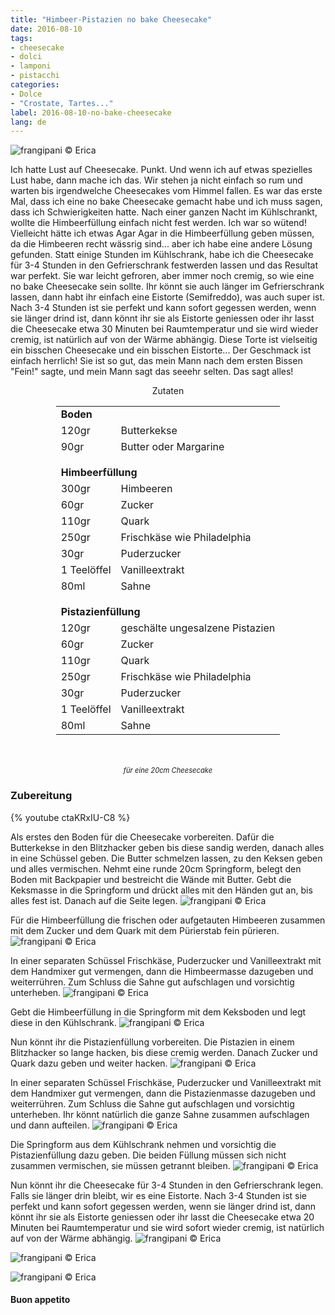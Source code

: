 ```yaml
---
title: "Himbeer-Pistazien no bake Cheesecake"
date: 2016-08-10
tags:
- cheesecake
- dolci
- lamponi
- pistacchi
categories:
- Dolce
- "Crostate, Tartes..."
label: 2016-08-10-no-bake-cheesecake
lang: de
---
```

![](../2016-08-10-no-bake-cheesecake-ai-lamponi-e-pistacchi/header.jpg "frangipani © Erica")

Ich hatte Lust auf Cheesecake. Punkt. Und wenn ich auf etwas spezielles Lust habe, dann mache ich das. Wir stehen ja nicht einfach so rum und warten bis irgendwelche Cheesecakes vom Himmel fallen. Es war das erste Mal, dass ich eine no bake Cheesecake gemacht habe und ich muss sagen, dass ich Schwierigkeiten hatte. Nach einer ganzen Nacht im Kühlschrankt, wollte die Himbeerfüllung einfach nicht fest werden. Ich war so wütend! Vielleicht hätte ich etwas Agar Agar in die Himbeerfüllung geben müssen, da die Himbeeren recht wässrig sind... aber ich habe eine andere Lösung gefunden. Statt einige Stunden im Kühlschrank, habe ich die Cheesecake für 3-4 Stunden in den Gefrierschrank festwerden lassen und das Resultat war perfekt. Sie war leicht gefroren, aber immer noch cremig, so wie eine no bake Cheesecake sein sollte. Ihr könnt sie auch länger im Gefrierschrank lassen, dann habt ihr einfach eine Eistorte (Semifreddo), was auch super ist. Nach 3-4 Stunden ist sie perfekt und kann sofort gegessen werden, wenn sie länger drind ist, dann könnt ihr sie als Eistorte geniessen oder ihr lasst die Cheesecake etwa 30 Minuten bei Raumtemperatur und sie wird wieder cremig, ist natürlich auf von der Wärme abhängig. Diese Torte ist vielseitig ein bisschen Cheesecake und ein bisschen Eistorte... Der Geschmack ist einfach herrlich! Sie ist so gut, das mein Mann nach dem ersten Bissen "Fein!" sagte, und mein Mann sagt das seeehr selten. Das sagt alles!

<div id="wrapper" style="text-align: center">
  <div id="yourdiv" style="display: inline-block;">
    <div class="ingredients">
      <div class="ingredients-title">Zutaten</div>
      <table>
        <tbody>
          <tr>
            <td colspan="2"><b>Boden</b></td>
          </tr>
          <tr>
            <td>120gr</td>
            <td>Butterkekse</td>
          </tr>
          <tr>
            <td>90gr</td>
            <td>Butter oder Margarine</td>
          </tr>
          <tr style="height: 15px;"></tr>
          <tr>          
            <td colspan="2"><b>Himbeerfüllung</b></td>
          </tr>      
          <tr>
            <td>300gr</td>
            <td>Himbeeren</td>
          </tr>
          <tr>
            <td>60gr</td>
            <td>Zucker</td>
          </tr>
          <tr>
            <td>110gr</td>
            <td>Quark</td>
          </tr>
          <tr>
            <td>250gr</td>
            <td>Frischkäse wie Philadelphia</td>
          </tr>
          <tr>
            <td>30gr</td>
            <td>Puderzucker</td>
          </tr>
          <tr>
            <td>1 Teelöffel</td>
            <td>Vanilleextrakt</td>
          </tr>
          <tr>
            <td>80ml</td>
            <td>Sahne</td>
          </tr>
          <tr style="height: 15px;"></tr>
          <tr>          
            <td colspan="2"><b>Pistazienfüllung</b></td>
          </tr>      
          <tr>
            <td>120gr</td>
            <td>geschälte ungesalzene Pistazien</td>
          </tr>
          <tr>
            <td>60gr</td>
            <td>Zucker</td>
          </tr>
          <tr>
            <td>110gr</td>
            <td>Quark</td>
          </tr>
          <tr>
            <td>250gr</td>
            <td>Frischkäse wie Philadelphia</td>
          </tr>
          <tr>
            <td>30gr</td>
            <td>Puderzucker</td>
          </tr>
          <tr>
            <td>1 Teelöffel</td>
            <td>Vanilleextrakt</td>
          </tr>
          <tr>
            <td>80ml</td>
            <td>Sahne</td>     
          </tr>
        </tbody>
      </table>
      <br></br>
      <i class="pull-right" style="font-size: 80%;">für eine 20cm Cheesecake</i>
    </div>
  </div>
</div>


<h3>
  <font color="grey">
    <i class="fa fa-cogs"></i>
  </font> Zubereitung
</h3>

{% youtube ctaKRxIU-C8 %}

Als erstes den Boden für die Cheesecake vorbereiten. Dafür die Butterkekse in den Blitzhacker geben bis diese sandig werden, danach alles in eine Schüssel geben. Die Butter schmelzen lassen, zu den Keksen geben und alles vermischen. Nehmt eine runde 20cm Springform, belegt den Boden mit Backpapier und bestreicht die Wände mit Butter. Gebt die Keksmasse in die Springform und drückt alles mit den Händen gut an, bis alles fest ist. Danach auf die Seite legen.
![](../2016-08-10-no-bake-cheesecake-ai-lamponi-e-pistacchi/base.jpg "frangipani © Erica")

Für die Himbeerfüllung die frischen oder aufgetauten Himbeeren zusammen mit dem Zucker und dem Quark mit dem Pürierstab fein pürieren.
![](../2016-08-10-no-bake-cheesecake-ai-lamponi-e-pistacchi/lamponi.jpg "frangipani © Erica")

In einer separaten Schüssel Frischkäse, Puderzucker und Vanilleextrakt mit dem Handmixer gut vermengen, dann die Himbeermasse dazugeben und weiterrühren. Zum Schluss die Sahne gut aufschlagen und vorsichtig unterheben.
![](../2016-08-10-no-bake-cheesecake-ai-lamponi-e-pistacchi/compostolamponi.jpg "frangipani © Erica")

Gebt die Himbeerfüllung in die Springform mit dem Keksboden und legt diese in den Kühlschrank.
![](../2016-08-10-no-bake-cheesecake-ai-lamponi-e-pistacchi/teglia1.jpg "frangipani © Erica")

Nun könnt ihr die Pistazienfüllung vorbereiten. Die Pistazien in einem Blitzhacker so lange hacken, bis diese cremig werden. Danach Zucker und Quark dazu geben und weiter hacken.
![](../2016-08-10-no-bake-cheesecake-ai-lamponi-e-pistacchi/pistacchi.jpg "frangipani © Erica")

In einer separaten Schüssel Frischkäse, Puderzucker und Vanilleextrakt mit dem Handmixer gut vermengen, dann die Pistazienmasse dazugeben und weiterrühren. Zum Schluss die Sahne gut aufschlagen und vorsichtig unterheben. Ihr könnt natürlich die ganze Sahne zusammen aufschlagen und dann aufteilen.
![](../2016-08-10-no-bake-cheesecake-ai-lamponi-e-pistacchi/compostopistacchi.jpg "frangipani © Erica")

Die Springform aus dem Kühlschrank nehmen und vorsichtig die Pistazienfüllung dazu geben. Die beiden Füllung müssen sich nicht zusammen vermischen, sie müssen getrannt bleiben.
![](../2016-08-10-no-bake-cheesecake-ai-lamponi-e-pistacchi/teglia2.jpg "frangipani © Erica")

Nun könnt ihr die Cheesecake für 3-4 Stunden in den Gefrierschrank legen. Falls sie länger drin bleibt, wir es eine Eistorte. Nach 3-4 Stunden ist sie perfekt und kann sofort gegessen werden, wenn sie länger drind ist, dann könnt ihr sie als Eistorte geniessen oder ihr lasst die Cheesecake etwa 20 Minuten bei Raumtemperatur und sie wird sofort wieder cremig, ist natürlich auf von der Wärme abhängig.
![](../2016-08-10-no-bake-cheesecake-ai-lamponi-e-pistacchi/risultato1.jpg "frangipani © Erica")

![](../2016-08-10-no-bake-cheesecake-ai-lamponi-e-pistacchi/risultato2.jpg "frangipani © Erica")

![](../2016-08-10-no-bake-cheesecake-ai-lamponi-e-pistacchi/risultato3.jpg "frangipani © Erica")

<h4>Buon appetito
  <font color="red">
    <i class="fa fa-smile-o"></i>
  </font>
</h4>
